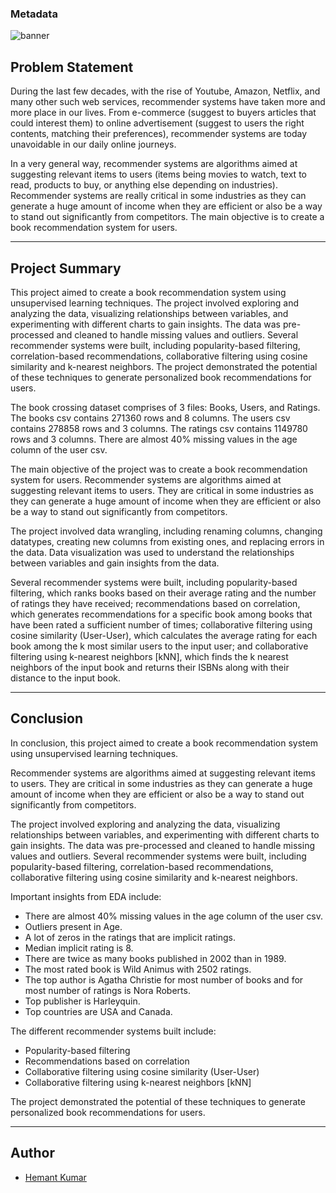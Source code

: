 ### Metadata
![banner](banner.png)


## Problem Statement

During the last few decades, with the rise of Youtube, Amazon, Netflix, and many other such web services, recommender systems have taken more and more place in our lives. From e-commerce (suggest to buyers articles that could interest them) to online advertisement (suggest to users the right contents, matching their preferences), recommender systems are today unavoidable in our daily online journeys.

In a very general way, recommender systems are algorithms aimed at suggesting relevant items to users (items being movies to watch, text to read, products to buy, or anything else depending on industries). Recommender systems are really critical in some industries as they can generate a huge amount of income when they are efficient or also be a way to stand out significantly from competitors. The main objective is to create a book recommendation system for users.

---

## Project Summary

This project aimed to create a book recommendation system using unsupervised learning techniques. The project involved exploring and analyzing the data, visualizing relationships between variables, and experimenting with different charts to gain insights. The data was pre-processed and cleaned to handle missing values and outliers. Several recommender systems were built, including popularity-based filtering, correlation-based recommendations, collaborative filtering using cosine similarity and k-nearest neighbors. The project demonstrated the potential of these techniques to generate personalized book recommendations for users.

The book crossing dataset comprises of 3 files: Books, Users, and Ratings. The books csv contains 271360 rows and 8 columns. The users csv contains 278858 rows and 3 columns. The ratings csv contains 1149780 rows and 3 columns. There are almost 40% missing values in the age column of the user csv.

The main objective of the project was to create a book recommendation system for users. Recommender systems are algorithms aimed at suggesting relevant items to users. They are critical in some industries as they can generate a huge amount of income when they are efficient or also be a way to stand out significantly from competitors.

The project involved data wrangling, including renaming columns, changing datatypes, creating new columns from existing ones, and replacing errors in the data. Data visualization was used to understand the relationships between variables and gain insights from the data.

Several recommender systems were built, including popularity-based filtering, which ranks books based on their average rating and the number of ratings they have received; recommendations based on correlation, which generates recommendations for a specific book among books that have been rated a sufficient number of times; collaborative filtering using cosine similarity (User-User), which calculates the average rating for each book among the k most similar users to the input user; and collaborative filtering using k-nearest neighbors [kNN], which finds the k nearest neighbors of the input book and returns their ISBNs along with their distance to the input book.

---

## Conclusion

In conclusion, this project aimed to create a book recommendation system using unsupervised learning techniques.

Recommender systems are algorithms aimed at suggesting relevant items to users. They are critical in some industries as they can generate a huge amount of income when they are efficient or also be a way to stand out significantly from competitors.

The project involved exploring and analyzing the data, visualizing relationships between variables, and experimenting with different charts to gain insights. The data was pre-processed and cleaned to handle missing values and outliers. Several recommender systems were built, including popularity-based filtering, correlation-based recommendations, collaborative filtering using cosine similarity and k-nearest neighbors.

Important insights from EDA include:

- There are almost 40% missing values in the age column of the user csv.
- Outliers present in Age.
- A lot of zeros in the ratings that are implicit ratings.
- Median implicit rating is 8.
- There are twice as many books published in 2002 than in 1989.
- The most rated book is Wild Animus with 2502 ratings.
- The top author is Agatha Christie for most number of books and for most number of ratings is Nora Roberts.
- Top publisher is Harleyquin.
- Top countries are USA and Canada.

The different recommender systems built include:

- Popularity-based filtering
- Recommendations based on correlation
- Collaborative filtering using cosine similarity (User-User)
- Collaborative filtering using k-nearest neighbors [kNN]

The project demonstrated the potential of these techniques to generate personalized book recommendations for users.

---

## Author

- [Hemant Kumar](https://www.linkedin.com/in/hemant-kumarr/)
